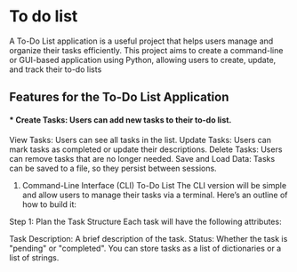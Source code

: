 # To do list
A To-Do List application is a useful project that helps users manage and organize their tasks efficiently. This project aims to create a command-line or GUI-based application using Python, allowing users to create, update, and track their to-do lists

## Features for the To-Do List Application
#### * Create Tasks: Users can add new tasks to their to-do list.
View Tasks: Users can see all tasks in the list.
Update Tasks: Users can mark tasks as completed or update their descriptions.
Delete Tasks: Users can remove tasks that are no longer needed.
Save and Load Data: Tasks can be saved to a file, so they persist between sessions.
1. Command-Line Interface (CLI) To-Do List
The CLI version will be simple and allow users to manage their tasks via a terminal. Here’s an outline of how to build it:

Step 1: Plan the Task Structure
Each task will have the following attributes:

Task Description: A brief description of the task.
Status: Whether the task is "pending" or "completed".
You can store tasks as a list of dictionaries or a list of strings.
